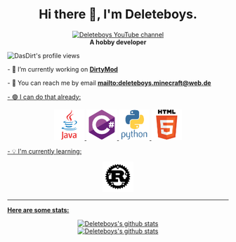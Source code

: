 <h1 align="center">Hi there 👋, I'm Deleteboys.</h1>
<p align="center">
	<a href="https://www.youtube.com/channel/UC1EsZg6swjj72NqHV2voPFg" target="_blank">
		<img align="center" src="https://cdn.iconscout.com/icon/free/png-256/youtube-85-226402.png" alt="Deleteboys YouTube channel" height="30" width="30" />
	</a>
	<br/>
	<strong>A hobby developer</strong> 
</p>
<img src="https://komarev.com/ghpvc/?username=Deleteboys" alt="DasDirt's profile views"/>
<p>- 🔧 I’m currently working on <a href="https://www.youtube.com/channel/UCRLqRx_5-4_D65hq4OLRFHQ"><strong>DirtyMod</strong></a></p>
<p>- 💬  You can reach me by email <a href="mailto:deleteboys.minecraft@web.de"><strong>mailto:deleteboys.minecraft@web.de</strong>
<p>- 🟢 I can do that already:</p>
<p align="center">
   <img src="https://raw.githubusercontent.com/devicons/devicon/master/icons/java/java-original-wordmark.svg" alt="Java" width="70" height="70"/>
   <img src="https://raw.githubusercontent.com/devicons/devicon/master/icons/csharp/csharp-original.svg" alt="C#" width="70" height="70"/>
   <img src="https://raw.githubusercontent.com/devicons/devicon/master/icons/python/python-original-wordmark.svg" alt="Python" width="70" height="70"/>
   <img src="https://raw.githubusercontent.com/devicons/devicon/master/icons/html5/html5-original-wordmark.svg" alt="Html" width="70" height="70"/>
</p>
<p>- 💡  I'm currently learning: </p>
<p align="center">
	<img src="https://raw.githubusercontent.com/devicons/devicon/master/icons/rust/rust-plain.svg" alt="Rust" width="70" height="70"/>
</p>
<hr>
<p><strong>Here are some stats:</strong></p>
<p align="center">
	<img src="https://github-readme-stats.vercel.app/api?username=Deleteboys" alt="Deleteboys's github stats"/>
  <br/>
	<img src="https://github-readme-stats.vercel.app/api/top-langs/?username=Deleteboys&layout=compact" alt="Deleteboys's github stats"/>
</p>

